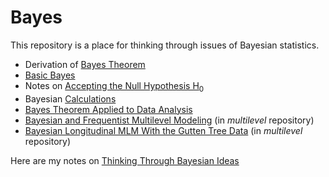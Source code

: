 # Bayes

This repository is a place for thinking through issues of Bayesian statistics.

* Derivation of [Bayes Theorem](./Bayes-Theorem/Bayes-Theorem.html)
* [Basic Bayes](./basic-Bayes/basic-Bayes.html)
* Notes on [Accepting the Null Hypothesis H<sub>0</sub>](./accepting-H0/accepting-H0.html)
* Bayesian [Calculations](./Bayesian-calculations/Bayesian-calculations.html)
* [Bayes Theorem Applied to Data Analysis](./Bayes-theorem-applied-to-data-analysis/Bayes-theorem-applied-to-data-analysis.html)
* [Bayesian and Frequentist Multilevel Modeling](https://agrogan1.github.io/multilevel/Bayesian-and-frequentist-MLM/Bayesian-and-frequentist-MLM.html) (in *multilevel* repository)
* [Bayesian Longitudinal MLM With the Gutten Tree Data](https://agrogan1.github.io/multilevel/Bayesian-longitudinal-mlm/Bayesian-longitudinal-mlm.html) (in *multilevel* repository)

Here are my notes on [Thinking Through Bayesian Ideas](https://agrogan.shinyapps.io/Thinking-Through-Bayes/)
